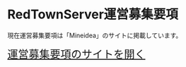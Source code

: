 <h1>RedTownServer運営募集要項</h1>
現在運営募集要項は「Mineidea」のサイトに掲載しています。

<font size="5">[運営募集要項のサイトを開く](https://mineidea.net/projects/7079870536)</font>
